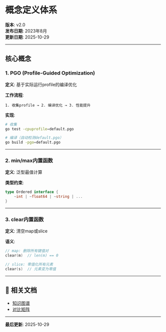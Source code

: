 ﻿# 概念定义体系

**版本**: v2.0  
**发布日期**: 2023年8月  
**更新日期**: 2025-10-29

---

## 核心概念

### 1. PGO (Profile-Guided Optimization)

**定义**: 基于实际运行profile的编译优化

**工作流程**:
```
1. 收集profile → 2. 编译优化 → 3. 性能提升
```

**实现**:
```bash
# 收集
go test -cpuprofile=default.pgo

# 编译（自动检测default.pgo）
go build -pgo=default.pgo
```

---

### 2. min/max内置函数

**定义**: 泛型最值计算

**类型约束**:
```go
type Ordered interface {
    ~int | ~float64 | ~string | ...
}
```

---

### 3. clear内置函数

**定义**: 清空map或slice

**语义**:
```go
// map: 删除所有键值对
clear(m)  // len(m) == 0

// slice: 零值化所有元素
clear(s)  // 元素变为零值
```

---

## 🔗 相关文档

- [知识图谱](./00-知识图谱.md)
- [对比矩阵](./00-对比矩阵.md)

---

**最后更新**: 2025-10-29
